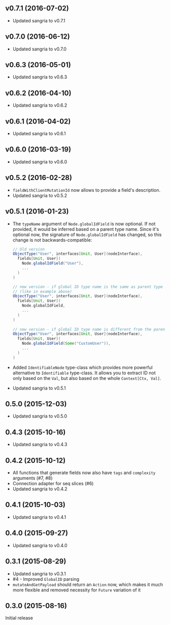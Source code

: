 ## v0.7.1 (2016-07-02)

* Updated sangria to v0.7.1

## v0.7.0 (2016-06-12)

* Updated sangria to v0.7.0

## v0.6.3 (2016-05-01)

* Updated sangria to v0.6.3

## v0.6.2 (2016-04-10)

* Updated sangria to v0.6.2

## v0.6.1 (2016-04-02)

* Updated sangria to v0.6.1

## v0.6.0 (2016-03-19)

* Updated sangria to v0.6.0

## v0.5.2 (2016-02-28)

* `fieldWithClientMutationId` now allows to provide a field's description.
* Updated sangria to v0.5.2

## v0.5.1 (2016-01-23)

* The `typeName` argument of `Node.globalIdField` is now optional. If not provided, it would be inferred based on a parent type name.
  Since it's optional now, the signature of `Node.globalIdField` has changed, so this change is not backwards-compatible:
  
  ```scala
  // Old version 
  ObjectType("User", interfaces[Unit, User](nodeInterface),
    fields[Unit, User](
      Node.globalIdField("User"),
      ...
    )
  )
  
  // new version - if global ID type name is the same as parent type 
  // (like in example above)
  ObjectType("User", interfaces[Unit, User](nodeInterface),
    fields[Unit, User](
      Node.globalIdField,
      ...
    )
  )
     
  // new version - if global ID type name is different from the parent type name
  ObjectType("User", interfaces[Unit, User](nodeInterface),
    fields[Unit, User](
      Node.globalIdField(Some("CustomUser")),
      ...
    )
  )   
  ```
* Added `IdentifiableNode` type-class which provides more powerful alternative to `Identifiable` type-class. It allows you to extract ID not only based on
  the `Val`, but also based on the whole `Context[Ctx, Val]`.
* Updated sangria to v0.5.1
  
## 0.5.0 (2015-12-03)

* Updated sangria to v0.5.0

## 0.4.3 (2015-10-16)

* Updated sangria to v0.4.3

## 0.4.2 (2015-10-12)

* All functions that generate fields now also have `tags` and `complexity` arguments (#7, #8)
* Connection adapter for seq slices (#6)
* Updated sangria to v0.4.2

## 0.4.1 (2015-10-03)

* Updated sangria to v0.4.1

## 0.4.0 (2015-09-27)

* Updated sangria to v0.4.0

## 0.3.1 (2015-08-29)

* Updated sangria to v0.3.1
* #4 - Improved `GlobalID` parsing
* `mutateAndGetPayload` should return an `Action` now, which makes it much more flexible and removed necessity for `Future` variation of it

## 0.3.0 (2015-08-16)

Initial release
